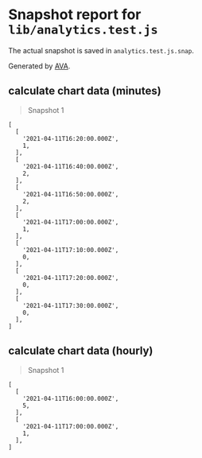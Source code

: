 # Snapshot report for `lib/analytics.test.js`

The actual snapshot is saved in `analytics.test.js.snap`.

Generated by [AVA](https://avajs.dev).

## calculate chart data (minutes)

> Snapshot 1

    [
      [
        '2021-04-11T16:20:00.000Z',
        1,
      ],
      [
        '2021-04-11T16:40:00.000Z',
        2,
      ],
      [
        '2021-04-11T16:50:00.000Z',
        2,
      ],
      [
        '2021-04-11T17:00:00.000Z',
        1,
      ],
      [
        '2021-04-11T17:10:00.000Z',
        0,
      ],
      [
        '2021-04-11T17:20:00.000Z',
        0,
      ],
      [
        '2021-04-11T17:30:00.000Z',
        0,
      ],
    ]

## calculate chart data (hourly)

> Snapshot 1

    [
      [
        '2021-04-11T16:00:00.000Z',
        5,
      ],
      [
        '2021-04-11T17:00:00.000Z',
        1,
      ],
    ]
